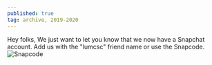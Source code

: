 ```yaml
---
published: true
tag: archive, 2019-2020
---
```

Hey folks,
We just want to let you know that we now have a Snapchat account.
Add us with the "lumcsc" friend name or use the Snapcode.
![Snapcode](https://cdn.discordapp.com/attachments/174601484845973504/574421977411092501/Snapchat-903499883.jpg)